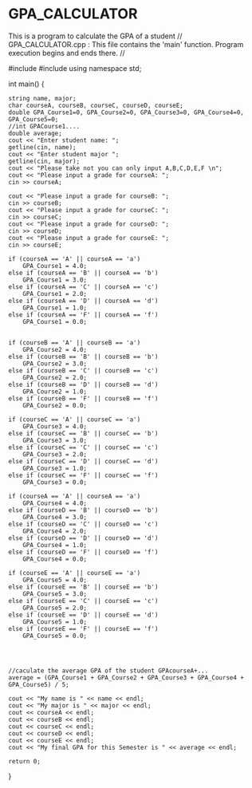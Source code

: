 # GPA_CALCULATOR
This is a program to calculate the GPA of a student 
// GPA_CALCULATOR.cpp : This file contains the 'main' function. Program execution begins and ends there.
//

#include <iostream>
#include <string>
using namespace std;

int main()
{

	string name, major;
	char courseA, courseB, courseC, courseD, courseE;
	double GPA_Course1=0, GPA_Course2=0, GPA_Course3=0, GPA_Course4=0, GPA_Course5=0;
	//int GPACourse1.... 
	double average;
	cout << "Enter student name: ";
	getline(cin, name);
	cout << "Enter student major ";
	getline(cin, major);
	cout << "Please take not you can only input A,B,C,D,E,F \n";
	cout << "Please input a grade for courseA: ";
	cin >> courseA;
	
	cout << "Please input a grade for courseB: ";
	cin >> courseB;
	cout << "Please input a grade for courseC: ";
	cin >> courseC;
	cout << "Please input a grade for courseD: ";
	cin >> courseD;
	cout << "Please input a grade for courseE: ";
	cin >> courseE;

	if (courseA == 'A' || courseA == 'a') 
		GPA_Course1 = 4.0;
	else if (courseA == 'B' || courseA == 'b')
		GPA_Course1 = 3.0;
	else if (courseA == 'C' || courseA == 'c')
		GPA_Course1 = 2.0;
	else if (courseA == 'D' || courseA == 'd')
		GPA_Course1 = 1.0;
	else if (courseA == 'F' || courseA == 'f')
		GPA_Course1 = 0.0;

	
	if (courseB == 'A' || courseB == 'a')
		GPA_Course2 = 4.0;
	else if (courseB == 'B' || courseB == 'b')
		GPA_Course2 = 3.0;
	else if (courseB == 'C' || courseB == 'c')
		GPA_Course2 = 2.0;
	else if (courseB == 'D' || courseB == 'd')
		GPA_Course2 = 1.0;
	else if (courseB == 'F' || courseB == 'f')
		GPA_Course2 = 0.0;

	if (courseC == 'A' || courseC == 'a')
		GPA_Course3 = 4.0;
	else if (courseC == 'B' || courseC == 'b')
		GPA_Course3 = 3.0;
	else if (courseC == 'C' || courseC == 'c')
		GPA_Course3 = 2.0;
	else if (courseC == 'D' || courseC == 'd')
		GPA_Course3 = 1.0;
	else if (courseC == 'F' || courseC == 'f')
		GPA_Course3 = 0.0;

	if (courseA == 'A' || courseA == 'a')
		GPA_Course4 = 4.0;
	else if (courseD == 'B' || courseD == 'b')
		GPA_Course4 = 3.0;
	else if (courseD == 'C' || courseD == 'c')
		GPA_Course4 = 2.0;
	else if (courseD == 'D' || courseD == 'd')
		GPA_Course4 = 1.0;
	else if (courseD == 'F' || courseD == 'f')
		GPA_Course4 = 0.0;

	if (courseE == 'A' || courseE == 'a')
		GPA_Course5 = 4.0;
	else if (courseE == 'B' || courseE == 'b')
		GPA_Course5 = 3.0;
	else if (courseE == 'C' || courseE == 'c')
		GPA_Course5 = 2.0;
	else if (courseE == 'D' || courseE == 'd')
		GPA_Course5 = 1.0;
	else if (courseE == 'F' || courseE == 'f')
		GPA_Course5 = 0.0;




	//caculate the average GPA of the student GPAcourseA+... 
	average = (GPA_Course1 + GPA_Course2 + GPA_Course3 + GPA_Course4 + GPA_Course5) / 5;

	cout << "My name is " << name << endl;
	cout << "My major is " << major << endl;
	cout << courseA << endl;
	cout << courseB << endl;
	cout << courseC << endl;
	cout << courseD << endl;
	cout << courseE << endl;
	cout << "My final GPA for this Semester is " << average << endl;

	return 0;
}
